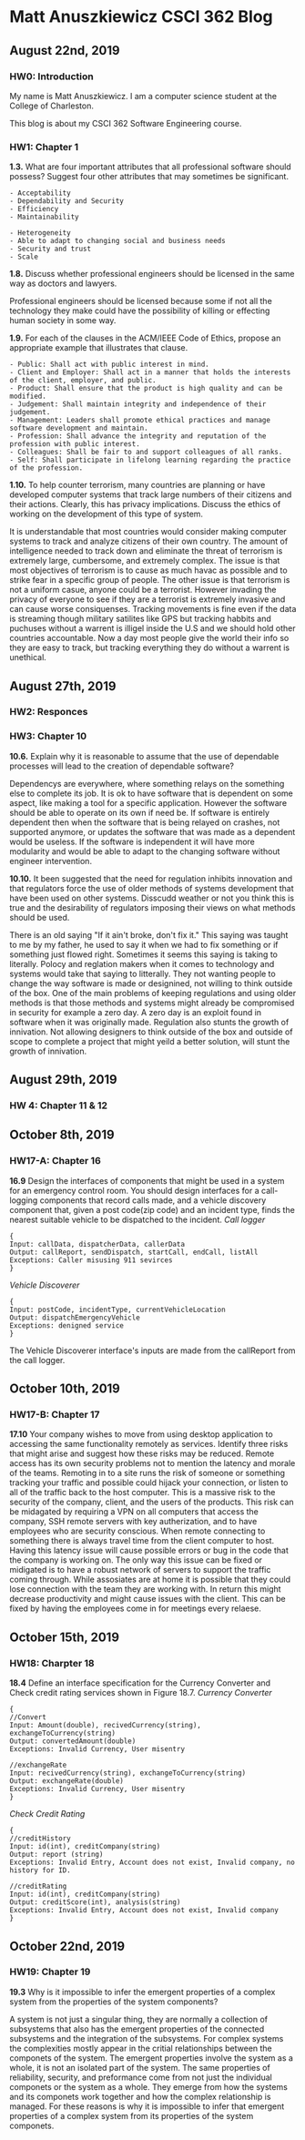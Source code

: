 # Matt Anuszkiewicz CSCI 362 Blog

## August 22nd, 2019

### HW0: Introduction

My name is Matt Anuszkiewicz. I am a computer science student at the College of Charleston.

This blog is about my CSCI 362 Software Engineering course. 


### HW1: Chapter 1

**1.3.** What are four important attributes that all professional software should possess? Suggest four other attributes that may sometimes be significant.
    
    - Acceptability
    - Dependability and Security
    - Efficiency
    - Maintainability
    
    - Heterogeneity
    - Able to adapt to changing social and business needs 
    - Security and trust
    - Scale
    
**1.8.** Discuss whether professional engineers should be licensed in the same way as doctors and lawyers.

   Professional engineers should be licensed because some if not all the technology they make could have the possibility of killing or effecting human society in some way.

**1.9.** For each of the clauses in the ACM/IEEE Code of Ethics, propose an appropriate example that illustrates that clause. 
    
    - Public: Shall act with public interest in mind.
    - Client and Employer: Shall act in a manner that holds the interests of the client, employer, and public.
    - Product: Shall ensure that the product is high quality and can be modified.
    - Judgement: Shall maintain integrity and independence of their judgement. 
    - Management: Leaders shall promote ethical practices and manage software development and maintain.
    - Profession: Shall advance the integrity and reputation of the profession with public interest.
    - Colleagues: Shall be fair to and support colleagues of all ranks.
    - Self: Shall participate in lifelong learning regarding the practice of the profession. 
    

**1.10.** To help counter terrorism, many countries are planning or have developed computer systems that track large numbers of their citizens and their actions. Clearly, this has privacy implications. Discuss the ethics of working on the development of this type of system.

   It is understandable that most countries would consider making computer systems to track and analyze citizens of their own country. The amount of intelligence needed to track down and eliminate the threat of terrorism is extremely large, cumbersome, and extremely complex. The issue is that most objectives of terrorism is to cause as much havac as possible and to strike fear in a specific group of people. The other issue is that terrorism is not a uniform casue, anyone could be a terrorist. However invading the privacy of everyone to see if they are a terrorist is extremely invasive and can cause worse consiquenses. Tracking movements is fine even if the data is streaming though military satilites like GPS but tracking habbits and puchuses without a warrent is illigel inside the U.S and we should hold other countries accountable. Now a day most people give the world their info so they are easy to track, but tracking everything they do without a warrent is unethical.  




## August 27th, 2019
### HW2: Responces


### HW3: Chapter 10

**10.6.** Explain why it is reasonable to assume that the use of dependable processes will lead to the creation of dependable software?

   Dependencys are everywhere, where something relays on the something else to complete its job. It is ok to have software that is dependent on some aspect, like making a tool for a specific application. However the software should be able to operate on its own if need be.
   If software is entirely dependent then when the software that is being relayed on crashes, not supported anymore, or updates the software that was made as a dependent would be useless. If the software is independent it will have more modularity and would be able to adapt to the changing software without engineer intervention.  


**10.10.** It been suggested that the need for regulation inhibits innovation and that regulators force the use of older methods of systems development that have been used on other systems. Disscudd weather or not you think this is true and the desirability of regulators imposing their views on what methods should be used.

   There is an old saying "If it ain't broke, don't fix it." This saying was taught to me by my father, he used to say it when we had to fix something or if something just flowed right. Sometimes it seems this saying is taking to literally. Polocy and reglation makers when it comes to technology and systems would take that saying to litterally. They not wanting people to change the way software is made or designined, not willing to think outside of the box. 
   One of the main problems of keeping regulations and using older methods is that those methods and systems might already be compromised in security for example a zero day. A zero day is an exploit found in software when it was originally made. 
   Regulation also stunts the growth of innivation. Not allowing designers to think outside of the box and outside of scope to complete a project that might yeild a better solution, will stunt the growth of innivation. 



## August 29th, 2019
### HW 4: Chapter 11 & 12

## October 8th, 2019
### HW17-A: Chapter 16
**16.9** Design the interfaces of components that might be used in a system for an emergency control room. You should design interfaces for a call-logging components that record calls made, and a vehicle discovery component that, given a post code(zip code) and an incident type, finds the nearest suitable vehicle to be dispatched to the incident. 
*Call logger*
```
{
Input: callData, dispatcherData, callerData
Output: callReport, sendDispatch, startCall, endCall, listAll
Exceptions: Caller misusing 911 sevirces
}
```
*Vehicle Discoverer*
```
{
Input: postCode, incidentType, currentVehicleLocation
Output: dispatchEmergencyVehicle
Exceptions: denigned service
}
```
The Vehicle Discoverer interface's inputs are made from the callReport from the call logger.

## October 10th, 2019 
### HW17-B: Chapter 17

**17.10** Your company wishes to move from using desktop application to accessing the same functionality remotely as services. Identify three risks that might arise and suggest how these risks may be reduced.
    Remote access has its own security problems not to mention the latency and morale of the teams. Remoting in to a site runs the risk of someone or something tracking your traffic and possible could hijack your connection, or listen to all of the traffic back to the host computer. This is a massive risk to the security of the company, client, and the users of the products. This risk can be midagated by requiring a VPN on all computers that access the company, SSH remote servers with key autherization, and to have employees who are security conscious. 
    When remote connecting to something there is always travel time from the client computer to host. Having this latency issue will cause possible errors or bug in the code that the company is working on. The only way this issue can be fixed or midigated is to have a robust network of servers to support the traffic coming through. 
    While assosiates are at home it is possible that they could lose connection with the team they are working with. In return this might decrease productivity and might cause issues with the client. This can be fixed by having the employees come in for meetings every relaese. 


## October 15th, 2019
### HW18: Charpter 18

**18.4** Define an interface specification for the Currency Converter and Check credit rating services shown in Figure 18.7.
*Currency Converter*
```
{
//Convert
Input: Amount(double), recivedCurrency(string), exchangeToCurrency(string)
Output: convertedAmount(double) 
Exceptions: Invalid Currency, User misentry

//exchangeRate
Input: recivedCurrency(string), exchangeToCurrency(string)
Output: exchangeRate(double)
Exceptions: Invalid Currency, User misentry
}
```
*Check Credit Rating*
```
{
//creditHistory
Input: id(int), creditCompany(string)
Output: report (string)
Exceptions: Invalid Entry, Account does not exist, Invalid company, no history for ID. 

//creditRating
Input: id(int), creditCompany(string)
Output: creditScore(int), analysis(string)
Exceptions: Invalid Entry, Account does not exist, Invalid company
}
```


## October 22nd, 2019
### HW19: Chapter 19

**19.3** Why is it impossible to infer the emergent properties of a complex system from the properties of the system components?
   
   A system is not just a singular thing, they are normally a collection of subsystems that also has the emergent properties of the connected subsystems and the integration of the subsystems. For complex systems the complexities mostly appear in the critial relationships between the componets of the system. The emergent properties involve the system as a whole, it is not an isolated part of the system. The same properties of reliability, security, and preformance come from not just the individual componets or the system as a whole. They emerge from how the systems and its componets work together and how the complex relationship is managed. For these reasons is why it is impossible to infer that emergent properties of a complex system from its properties of the system componets. 
